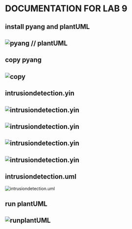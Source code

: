# DOCUMENTATION FOR LAB 9
## install pyang and plantUML

## ![pyang // plantUML]("pics/plantuml.JPG")

## copy pyang
## ![copy](pics/"copy.JPG)

## intrusiondetection.yin
## ![intrusiondetection.yin](pics/"yin.JPG")
## ![intrusiondetection.yin](pics/"yin2.JPG")
## ![intrusiondetection.yin](pics/"yin3.JPG")
## ![intrusiondetection.yin](pics/"yin4.JPG")

## intrusiondetection.uml
![intrusiondetection.uml](pics/"uml.JPG")

## run plantUML
## ![runplantUML](runplantuml.JPG")

